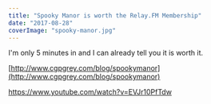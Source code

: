 ```yaml
---
title: "Spooky Manor is worth the Relay.FM Membership"
date: "2017-08-28"
coverImage: "spooky-manor.jpg"
---
```


I'm only 5 minutes in and I can already tell you it is worth it.

[http://www.cgpgrey.com/blog/spookymanor](http://www.cgpgrey.com/blog/spookymanor)

https://www.youtube.com/watch?v=EVJr10PfTdw

